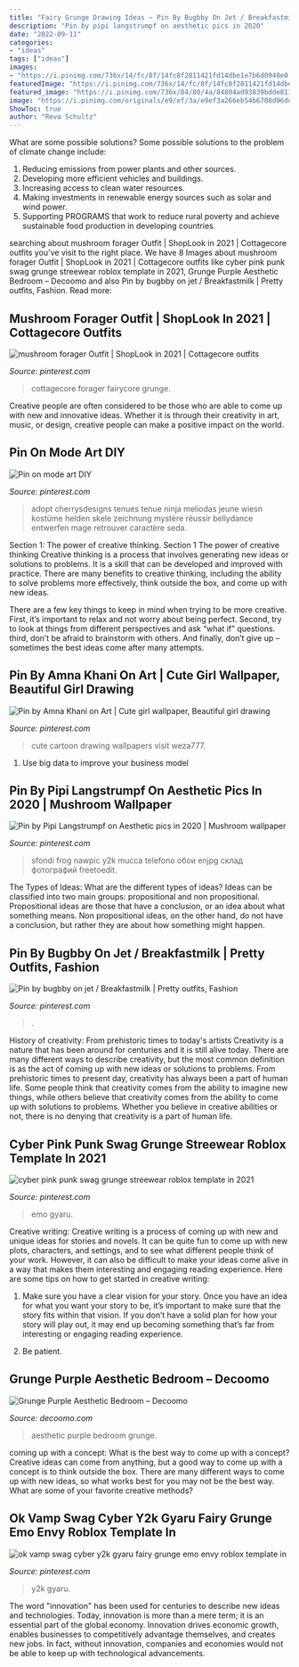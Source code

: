 ```yaml
---
title: "Fairy Grunge Drawing Ideas ~ Pin By Bugbby On Jet / Breakfastmilk"
description: "Pin by pipi langstrumpf on aesthetic pics in 2020"
date: "2022-09-11"
categories:
- "ideas"
tags: ["ideas"]
images:
- "https://i.pinimg.com/736x/14/fc/8f/14fc8f2811421fd14dbe1e7b6d0948e0.jpg"
featuredImage: "https://i.pinimg.com/736x/14/fc/8f/14fc8f2811421fd14dbe1e7b6d0948e0.jpg"
featured_image: "https://i.pinimg.com/736x/84/80/4a/84804ad93839bdde81142920cd0e41eb.jpg"
image: "https://i.pinimg.com/originals/e9/ef/3a/e9ef3a266eb54b6708d96dd78999164f.jpg"
ShowToc: true
author: "Reva Schultz"
---
```



What are some possible solutions?
Some possible solutions to the problem of climate change include:
1. Reducing emissions from power plants and other sources. 
2. Developing more efficient vehicles and buildings. 
3. Increasing access to clean water resources. 
4. Making investments in renewable energy sources such as solar and wind power. 
5. Supporting PROGRAMS that work to reduce rural poverty and achieve sustainable food production in developing countries.

	

		
searching about mushroom forager Outfit | ShopLook in 2021 | Cottagecore outfits you've visit to the right place. We have 8 Images about mushroom forager Outfit | ShopLook in 2021 | Cottagecore outfits like cyber pink punk swag grunge streewear roblox template in 2021, Grunge Purple Aesthetic Bedroom – Decoomo and also Pin by bugbby on jet / Breakfastmilk | Pretty outfits, Fashion. Read more:
		
    
## Mushroom Forager Outfit | ShopLook In 2021 | Cottagecore Outfits

<img loading=lazy src="https://i.pinimg.com/736x/9e/f6/f0/9ef6f0be2bc75b3b3e2b66ddf1e0839e.jpg" onerror="this.onerror=null;this.src='https://tse4.mm.bing.net/th?id=OIP.KNskDl5xygutx1UQjhkwCwAAAA&amp;pid=15.1';" alt="mushroom forager Outfit | ShopLook in 2021 | Cottagecore outfits">

_Source: pinterest.com_

>cottagecore forager fairycore grunge. 

	

Creative people are often considered to be those who are able to come up with new and innovative ideas. Whether it is through their creativity in art, music, or design, creative people can make a positive impact on the world.

    
## Pin On Mode Art DIY

<img loading=lazy src="https://i.pinimg.com/736x/84/80/4a/84804ad93839bdde81142920cd0e41eb.jpg" onerror="this.onerror=null;this.src='https://tse4.mm.bing.net/th?id=OIP.qVEfymr5kFokqOjMf337mgHaNL&amp;pid=15.1';" alt="Pin on mode art DIY">

_Source: pinterest.com_

>adopt cherrysdesigns tenues tenue ninja meliodas jeune wiesn kostüme helden skele zeichnung mystère réussir bellydance entwerfen mage retrouver caractère seda. 

	

Section 1: The power of creative thinking.
Section 1 The power of creative thinking
Creative thinking is a process that involves generating new ideas or solutions to problems. It is a skill that can be developed and improved with practice. There are many benefits to creative thinking, including the ability to solve problems more effectively, think outside the box, and come up with new ideas.

There are a few key things to keep in mind when trying to be more creative. First, it’s important to relax and not worry about being perfect. Second, try to look at things from different perspectives and ask “what if” questions. third, don’t be afraid to brainstorm with others. And finally, don’t give up – sometimes the best ideas come after many attempts.

    
## Pin By Amna Khani On Art | Cute Girl Wallpaper, Beautiful Girl Drawing

<img loading=lazy src="https://i.pinimg.com/736x/eb/b1/61/ebb161a1cb7c83273e0d6b379342c747.jpg" onerror="this.onerror=null;this.src='https://tse3.mm.bing.net/th?id=OIP.Qa8cVRR4C2bGTePoRKg3UwAAAA&amp;pid=15.1';" alt="Pin by Amna Khani on Art | Cute girl wallpaper, Beautiful girl drawing">

_Source: pinterest.com_

>cute cartoon drawing wallpapers visit weza777. 

	

1. Use big data to improve your business model

    
## Pin By Pipi Langstrumpf On Aesthetic Pics In 2020 | Mushroom Wallpaper

<img loading=lazy src="https://i.pinimg.com/736x/0e/01/a9/0e01a9ffd92619b95aa36b3514a1ce80.jpg" onerror="this.onerror=null;this.src='https://tse2.mm.bing.net/th?id=OIP.Wd9ApLJ7Q0visaRanceQWgHaNK&amp;pid=15.1';" alt="Pin by Pipi Langstrumpf on Aesthetic pics in 2020 | Mushroom wallpaper">

_Source: pinterest.com_

>sfondi frog nawpic y2k mucca telefono обои enjpg склад фотографий freetoedit. 

	

The Types of Ideas: What are the different types of ideas?
Ideas can be classified into two main groups: propositional and non propositional. Propositional ideas are those that have a conclusion, or an idea about what something means. Non propositional ideas, on the other hand, do not have a conclusion, but rather they are about how something might happen.

    
## Pin By Bugbby On Jet / Breakfastmilk | Pretty Outfits, Fashion

<img loading=lazy src="https://i.pinimg.com/736x/95/75/62/957562e8e2f1333b19935c6513910d7e.jpg" onerror="this.onerror=null;this.src='https://tse2.mm.bing.net/th?id=OIP.c63KOpaYZpPh400YjeW9UAHaNL&amp;pid=15.1';" alt="Pin by bugbby on jet / Breakfastmilk | Pretty outfits, Fashion">

_Source: pinterest.com_

>. 

	

History of creativity: From prehistoric times to today's artists
Creativity is a nature that has been around for centuries and it is still alive today. There are many different ways to describe creativity, but the most common definition is as the act of coming up with new ideas or solutions to problems. From prehistoric times to present day, creativity has always been a part of human life. Some people think that creativity comes from the ability to imagine new things, while others believe that creativity comes from the ability to come up with solutions to problems. Whether you believe in creative abilities or not, there is no denying that creativity is a part of human life.

    
## Cyber Pink Punk Swag Grunge Streewear Roblox Template In 2021

<img loading=lazy src="https://i.pinimg.com/736x/14/fc/8f/14fc8f2811421fd14dbe1e7b6d0948e0.jpg" onerror="this.onerror=null;this.src='https://tse3.mm.bing.net/th?id=OIP.3g1t8JvOIWGbytGFtrW50AHaHE&amp;pid=15.1';" alt="cyber pink punk swag grunge streewear roblox template in 2021">

_Source: pinterest.com_

>emo gyaru. 

	

Creative writing:
Creative writing is a process of coming up with new and unique ideas for stories and novels. It can be quite fun to come up with new plots, characters, and settings, and to see what different people think of your work. However, it can also be difficult to make your ideas come alive in a way that makes them interesting and engaging reading experience. Here are some tips on how to get started in creative writing: 
1. Make sure you have a clear vision for your story. Once you have an idea for what you want your story to be, it’s important to make sure that the story fits within that vision. If you don’t have a solid plan for how your story will play out, it may end up becoming something that’s far from interesting or engaging reading experience. 

2. Be patient.

    
## Grunge Purple Aesthetic Bedroom – Decoomo

<img loading=lazy src="https://i.pinimg.com/originals/e9/ef/3a/e9ef3a266eb54b6708d96dd78999164f.jpg" onerror="this.onerror=null;this.src='https://tse3.mm.bing.net/th?id=OIP.cRnPBdSt6c82x4_oO3CXeQHaJ4&amp;pid=15.1';" alt="Grunge Purple Aesthetic Bedroom – Decoomo">

_Source: decoomo.com_

>aesthetic purple bedroom grunge. 

	

coming up with a concept: What is the best way to come up with a concept?
Creative ideas can come from anything, but a good way to come up with a concept is to think outside the box. There are many different ways to come up with new ideas, so what works best for you may not be the best way. What are some of your favorite creative methods?

    
## Ok Vamp Swag Cyber Y2k Gyaru Fairy Grunge Emo Envy Roblox Template In

<img loading=lazy src="https://i.pinimg.com/736x/8a/8b/3e/8a8b3eee040cd17af62aafad832d6088.jpg" onerror="this.onerror=null;this.src='https://tse2.mm.bing.net/th?id=OIP.EjUY5hptKHSilKNjruBZXQHaHE&amp;pid=15.1';" alt="ok vamp swag cyber y2k gyaru fairy grunge emo envy roblox template in">

_Source: pinterest.com_

>y2k gyaru. 

	

The word "innovation" has been used for centuries to describe new ideas and technologies. Today, innovation is more than a mere term; it is an essential part of the global economy. Innovation drives economic growth, enables businesses to competitively advantage themselves, and creates new jobs. In fact, without innovation, companies and economies would not be able to keep up with technological advancements.

